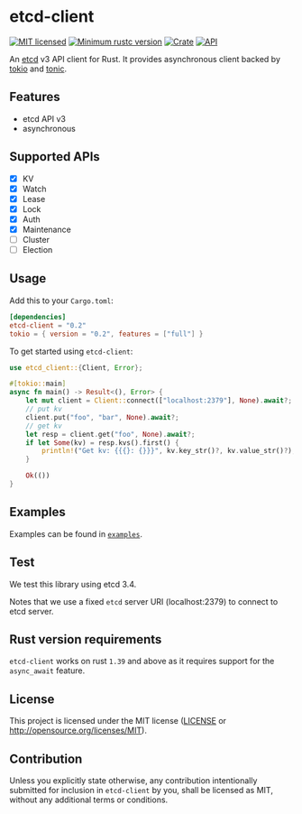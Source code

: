 # etcd-client

[![MIT licensed](https://img.shields.io/badge/license-MIT-blue.svg)](LICENSE)
[![Minimum rustc version](https://img.shields.io/badge/rustc-1.39+-lightgray.svg)](https://github.com/etcdv3/etcd-client#rust-version-requirements)
[![Crate](https://img.shields.io/crates/v/etcd-client.svg)](https://crates.io/crates/etcd-client)
[![API](https://docs.rs/etcd-client/badge.svg)](https://docs.rs/etcd-client)

An [etcd](https://github.com/etcd-io/etcd) v3 API client for Rust.
It provides asynchronous client backed by [tokio](https://github.com/tokio-rs/tokio) and [tonic](https://github.com/hyperium/tonic).

## Features

- etcd API v3
- asynchronous

## Supported APIs

- [x] KV
- [x] Watch
- [x] Lease
- [x] Lock
- [x] Auth
- [x] Maintenance
- [ ] Cluster
- [ ] Election

## Usage

Add this to your `Cargo.toml`:

```toml
[dependencies]
etcd-client = "0.2"
tokio = { version = "0.2", features = ["full"] }
```

To get started using `etcd-client`:

```Rust
use etcd_client::{Client, Error};

#[tokio::main]
async fn main() -> Result<(), Error> {
    let mut client = Client::connect(["localhost:2379"], None).await?;
    // put kv
    client.put("foo", "bar", None).await?;
    // get kv
    let resp = client.get("foo", None).await?;
    if let Some(kv) = resp.kvs().first() {
        println!("Get kv: {{{}: {}}}", kv.key_str()?, kv.value_str()?);
    }

    Ok(())
}
```

## Examples

Examples can be found in [`examples`](./examples).

## Test

We test this library using etcd 3.4.

Notes that we use a fixed `etcd` server URI (localhost:2379) to connect to etcd server.

## Rust version requirements

`etcd-client` works on rust `1.39` and above as it requires support for the `async_await`
feature.

## License

This project is licensed under the MIT license ([LICENSE](LICENSE) or http://opensource.org/licenses/MIT).

## Contribution

Unless you explicitly state otherwise, any contribution intentionally submitted
for inclusion in `etcd-client` by you, shall be licensed as MIT, without any additional
terms or conditions.
